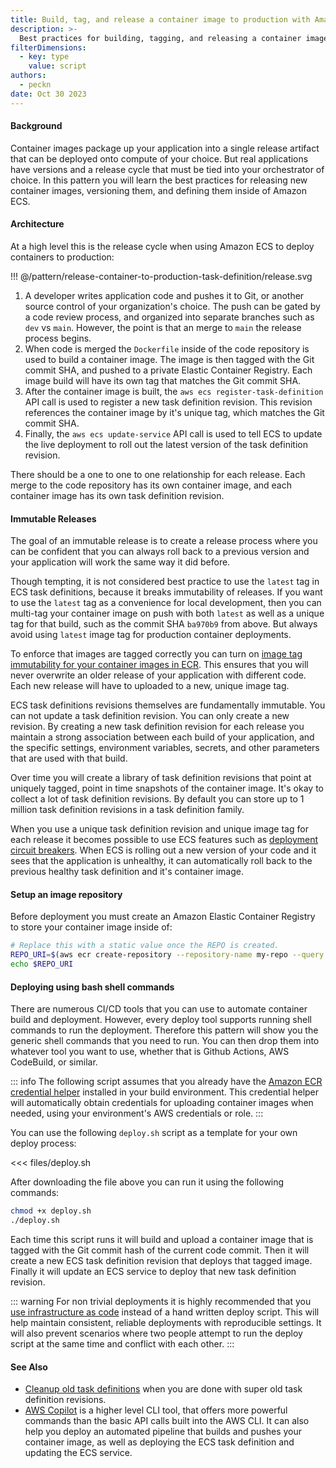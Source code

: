 ```yaml
---
title: Build, tag, and release a container image to production with Amazon ECS
description: >-
  Best practices for building, tagging, and releasing a container image using task definition revisions for Amazon ECS.
filterDimensions:
  - key: type
    value: script
authors:
  - peckn
date: Oct 30 2023
---
```


#### Background

Container images package up your application into a single release artifact that can be deployed onto compute of your choice. But real applications have versions and a release cycle that must be tied into your orchestrator of choice. In this pattern you will learn the best practices for releasing new container images, versioning them, and defining them inside of Amazon ECS.

#### Architecture

At a high level this is the release cycle when using Amazon ECS to deploy containers to production:

!!! @/pattern/release-container-to-production-task-definition/release.svg

1. A developer writes application code and pushes it to Git, or another source control of your organization's choice. The push can be gated by a code review process, and organized into separate branches such as `dev` vs `main`. However, the point is that an merge to `main` the release process begins.
2. When code is merged the `Dockerfile` inside of the code repository is used to build a container image. The image is then tagged with the Git commit SHA, and pushed to a private Elastic Container Registry. Each image build will have its own tag that matches the Git commit SHA.
3. After the container image is built, the `aws ecs register-task-definition` API call is used to register a new task definition revision. This revision references the container image by it's unique tag, which matches the Git commit SHA.
4. Finally, the `aws ecs update-service` API call is used to tell ECS to update the live deployment to roll out the latest version of the task definition revision.

There should be a one to one to one relationship for each release. Each merge to the code repository has its own container image, and each container image has its own task definition revision.

#### Immutable Releases

The goal of an immutable release is to create a release process where you can be confident that you can always roll back to a previous version and your application will work the same way it did before.

Though tempting, it is not considered best practice to use the `latest` tag in ECS task definitions, because it breaks immutability of releases. If you want to use the `latest` tag as a convenience for local development, then you can multi-tag your container image on push with both `latest` as well as a unique tag for that build, such as the commit SHA `ba970b9` from above. But always avoid using `latest` image tag for production container deployments.

To enforce that images are tagged correctly you can turn on [image tag immutability for your container images in ECR](https://docs.aws.amazon.com/AmazonECR/latest/userguide/image-tag-mutability.html). This ensures that you will never overwrite an older release of your application with different code. Each new release will have to uploaded to a new, unique image tag.

ECS task definitions revisions themselves are fundamentally immutable. You can not update a task definition revision. You can only create a new revision. By creating a new task definition revision for each release you maintain a strong association between each build of your application, and the specific settings, environment variables, secrets, and other parameters that are used with that build.

Over time you will create a library of task definition revisions that point at uniquely tagged, point in time snapshots of the container image. It's okay to collect a lot of task definition revisions. By default you can store up to 1 million task definition revisions in a task definition family.

When you use a unique task definition revision and unique image tag for each release it becomes possible to use ECS features such as [deployment circuit breakers](https://docs.aws.amazon.com/AmazonECS/latest/developerguide/deployment-circuit-breaker.html). When ECS is rolling out a new version of your code and it sees that the application is unhealthy, it can automatically roll back to the previous healthy task definition and it's container image.

#### Setup an image repository

Before deployment you must create an Amazon Elastic Container Registry to store your container image inside of:

```sh
# Replace this with a static value once the REPO is created.
REPO_URI=$(aws ecr create-repository --repository-name my-repo --query 'repository.repositoryUri' --output text)
echo $REPO_URI
```

#### Deploying using bash shell commands

There are numerous CI/CD tools that you can use to automate container build and deployment. However, every deploy tool supports running shell commands to run the deployment. Therefore this pattern will show you the generic shell commands that you need to run. You can then drop them into whatever tool you want to use, whether that is Github Actions, AWS CodeBuild, or similar.

::: info
The following script assumes that you already have the [Amazon ECR credential helper](https://github.com/awslabs/amazon-ecr-credential-helper) installed in your build environment. This credential helper will automatically obtain credentials for uploading container images when needed, using your environment's AWS credentials or role.
:::

You can use the following `deploy.sh` script as a template for your own deploy process:

<<< files/deploy.sh

After downloading the file above you can run it using the following commands:

```sh
chmod +x deploy.sh
./deploy.sh
```

Each time this script runs it will build and upload a container image that is tagged with the Git commit hash of the current code commit. Then it will create a new ECS task definition revision that deploys that tagged image. Finally it will update an ECS service to deploy that new task definition revision.

::: warning
For non trivial deployments it is highly recommended that you [use infrastructure as code](https://containersonaws.com/blog/2023/why-use-infrastructure-as-code/) instead of a hand written deploy script. This will help maintain consistent, reliable deployments with reproducible settings. It will also prevent scenarios where two people attempt to run the deploy script at the same time and conflict with each other.
:::

#### See Also

- [Cleanup old task definitions](ecs-delete-task-definition) when you are done with super old task definition revisions.
- [AWS Copilot](https://aws.github.io/copilot-cli/) is a higher level CLI tool, that offers more powerful commands than the basic API calls built into the AWS CLI. It can also help you deploy an automated pipeline that builds and pushes your container image, as well as deploying the ECS task definition and updating the ECS service.